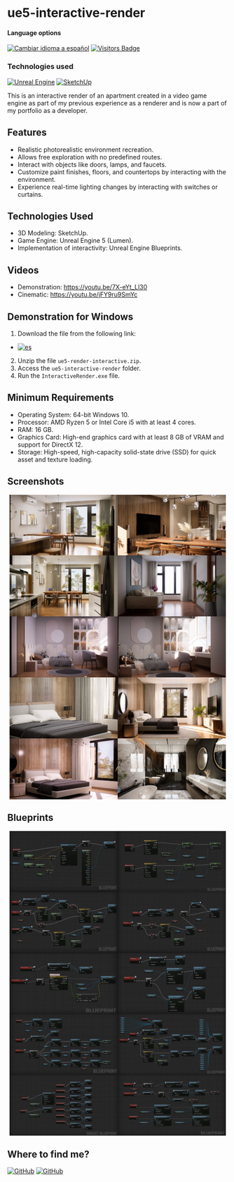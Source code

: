 # ue5-interactive-render

<div>
<h4>Language options</h4>
  <a href="https://github.com/hernanhawryluk/ue5-interactive-render/blob/main/README.es.md" target="_blank"><img alt="Cambiar idioma a español" src="https://img.shields.io/badge/idioma-español-yellow.svg"></a>
  <a href="#" target="_blank"><img alt="Visitors Badge" src="https://visitor-badge.laobi.icu/badge?page_id=hernanhawryluk.ue5-interactive-render"></a>
</div>
<div>
  <h3>Technologies used</h3>
  <a href="#" target="_blank"><img alt="Unreal Engine" src="https://img.shields.io/badge/Unreal%20Engine-5.0-blue?logo=unrealengine"></a>
  <a href="#" target="_blank"><img alt="SketchUp" src="https://img.shields.io/badge/SketchUp%20Pro-2021-blue?logo=sketchup"></a>
</div>

This is an interactive render of an apartment created in a video game engine as part of my previous experience as a renderer and is now a part of my portfolio as a developer.

## Features

- Realistic photorealistic environment recreation.
- Allows free exploration with no predefined routes.
- Interact with objects like doors, lamps, and faucets.
- Customize paint finishes, floors, and countertops by interacting with the environment.
- Experience real-time lighting changes by interacting with switches or curtains.

## Technologies Used

- 3D Modeling: SketchUp.
- Game Engine: Unreal Engine 5 (Lumen).
- Implementation of interactivity: Unreal Engine Blueprints.

## Videos

- Demonstration: https://youtu.be/7X-eYt_Ll30
- Cinematic: https://youtu.be/jFY9ru9SmYc

## Demonstration for Windows

1. Download the file from the following link:

- [![es](https://img.shields.io/badge/Google%20Drive-ue5--interactive--render.zip-blue?logo=googledrive)](https://drive.google.com/file/d/1gCEyTH4SarvPQxqU7l2hbXpaLNApfR7k/view?usp=sharing)

2. Unzip the file `ue5-render-interactive.zip`.
3. Access the `ue5-interactive-render` folder.
4. Run the `InteractiveRender.exe` file.

## Minimum Requirements

- Operating System: 64-bit Windows 10.
- Processor: AMD Ryzen 5 or Intel Core i5 with at least 4 cores.
- RAM: 16 GB.
- Graphics Card: High-end graphics card with at least 8 GB of VRAM and support for DirectX 12.
- Storage: High-speed, high-capacity solid-state drive (SSD) for quick asset and texture loading.

## Screenshots

<div style="display: flex; flex-wrap: wrap; justify-content: center">
  <img src="./screenshots/image01.png" width="49%">
  <img src="./screenshots/image02.png" width="49%">
  <img src="./screenshots/image03.png" width="49%">
  <img src="./screenshots/image04.png" width="49%">
  <img src="./screenshots/image05.png" width="49%">
  <img src="./screenshots/image06.png" width="49%">
  <img src="./screenshots/image07.png" width="49%">
  <img src="./screenshots/image08.png" width="49%">
  <img src="./screenshots/image09.png" width="49%">
  <img src="./screenshots/image10.png" width="49%">
</div>

## Blueprints

<div style="display: flex; flex-wrap: wrap; justify-content: center;">
  <img src="./blueprints/aiming-focus-interaction.png" width="49%" />
  <img src="./blueprints/camera-zoom-inout.png" width="49%" />
  <img src="./blueprints/open-close-door.png" width="49%" />
  <img src="./blueprints/toggle-over-door.png" width="49%" />
  <img src="./blueprints/curtain-slide-toggle.png" width="49%" />
  <img src="./blueprints/single-light-toggle.png" width="49%" />
  <img src="./blueprints/change-light-source.png" width="49%" />
  <img src="./blueprints/multi-light-toggle.png" width="49%" />
  <img src="./blueprints/change-wall-ui.png" width="49%" />
  <img src="./blueprints/change-wall-paint.png" width="49%" />
</div>

## Where to find me?

<div>
  <a href="https://github.com/hernanhawryluk" target="_blank"><img alt="GitHub" src="https://img.shields.io/badge/GitHub-grey?style=for-the-badge&logo=github"></a>
  <a href="https://www.linkedin.com/in/hernan-hawryluk" target="_blank"><img alt="GitHub" src="https://img.shields.io/badge/LinkedIn-blue?style=for-the-badge&logo=linkedin"></a>
</div>
